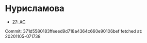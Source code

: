 # Нурисламова
- [27: AC](27.md)

Commit: 371d5580183ffeeed9d718a4364c690e90106bef
 fetched at: 20201105-071738
